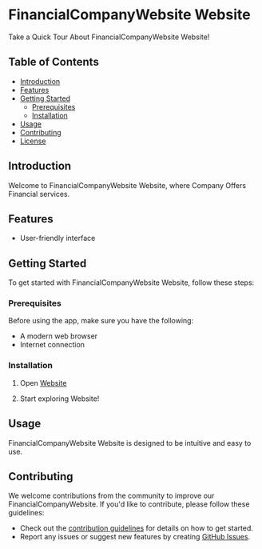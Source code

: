 
# FinancialCompanyWebsite Website

Take a Quick Tour About FinancialCompanyWebsite Website!

## Table of Contents

- [Introduction](#introduction)
- [Features](#features)
- [Getting Started](#getting-started)
  - [Prerequisites](#prerequisites)
  - [Installation](#installation)
- [Usage](#usage)
- [Contributing](#contributing)
- [License](#license)

## Introduction

Welcome to FinancialCompanyWebsite Website, where Company Offers Financial services.

## Features

- User-friendly interface

## Getting Started

To get started with FinancialCompanyWebsite Website, follow these steps:

### Prerequisites

Before using the app, make sure you have the following:


- A modern web browser
- Internet connection

### Installation

1. Open [Website](https://habibaahmedm-002-site16.ltempurl.com)

2. Start exploring Website!

## Usage

FinancialCompanyWebsite Website is designed to be intuitive and easy to use.


## Contributing

We welcome contributions from the community to improve our FinancialCompanyWebsite. If you'd like to contribute, please follow these guidelines:

- Check out the [contribution guidelines](CONTRIBUTING.md) for details on how to get started.
- Report any issues or suggest new features by creating [GitHub Issues](https://github.com/ahmedmostafa-cell/FinancialCompanyWebsite/issues).


